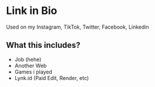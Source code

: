 # Link in Bio
Used on my Instagram, TikTok, Twitter, Facebook, Linkedin

## What this includes?
- Job (hehe)
- Another Web
- Games i played
- Lynk.id (Paid Edit, Render, etc)

  
